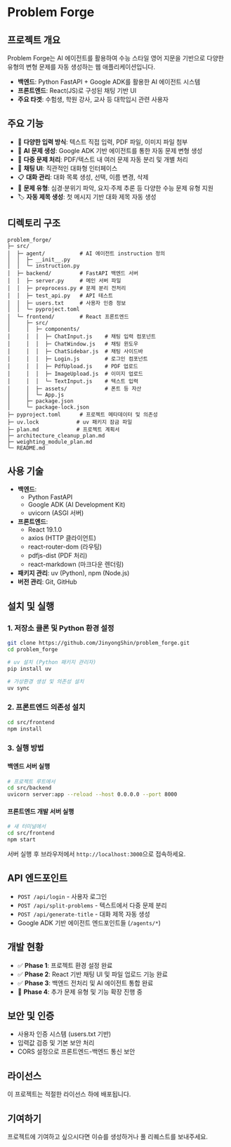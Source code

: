 # Problem Forge

## 프로젝트 개요
Problem Forge는 AI 에이전트를 활용하여 수능 스타일 영어 지문을 기반으로 다양한 유형의 변형 문제를 자동 생성하는 웹 애플리케이션입니다.

- **백엔드**: Python FastAPI + Google ADK를 활용한 AI 에이전트 시스템
- **프론트엔드**: React(JS)로 구성된 채팅 기반 UI
- **주요 타겟**: 수험생, 학원 강사, 교사 등 대학입시 관련 사용자

## 주요 기능
- 📝 **다양한 입력 방식**: 텍스트 직접 입력, PDF 파일, 이미지 파일 첨부
- 🤖 **AI 문제 생성**: Google ADK 기반 에이전트를 통한 자동 문제 변형 생성
- 🔄 **다중 문제 처리**: PDF/텍스트 내 여러 문제 자동 분리 및 개별 처리
- 💬 **채팅 UI**: 직관적인 대화형 인터페이스
- 📋 **대화 관리**: 대화 목록 생성, 선택, 이름 변경, 삭제
- 🎯 **문제 유형**: 심경·분위기 파악, 요지·주제 추론 등 다양한 수능 문제 유형 지원
- 🏷️ **자동 제목 생성**: 첫 메시지 기반 대화 제목 자동 생성

## 디렉토리 구조
```
problem_forge/
├─ src/
│  ├─ agent/           # AI 에이전트 instruction 정의
│  │  ├─ __init__.py
│  │  └─ instruction.py
│  ├─ backend/         # FastAPI 백엔드 서버
│  │  ├─ server.py     # 메인 서버 파일
│  │  ├─ preprocess.py # 문제 분리 전처리
│  │  ├─ test_api.py   # API 테스트
│  │  ├─ users.txt     # 사용자 인증 정보
│  │  └─ pyproject.toml
│  └─ frontend/        # React 프론트엔드
│     ├─ src/
│     │  ├─ components/
│     │  │  ├─ ChatInput.js    # 채팅 입력 컴포넌트
│     │  │  ├─ ChatWindow.js   # 채팅 윈도우
│     │  │  ├─ ChatSidebar.js  # 채팅 사이드바
│     │  │  ├─ Login.js        # 로그인 컴포넌트
│     │  │  ├─ PdfUpload.js    # PDF 업로드
│     │  │  ├─ ImageUpload.js  # 이미지 업로드
│     │  │  └─ TextInput.js    # 텍스트 입력
│     │  ├─ assets/            # 폰트 등 자산
│     │  └─ App.js
│     ├─ package.json
│     └─ package-lock.json
├─ pyproject.toml      # 프로젝트 메타데이터 및 의존성
├─ uv.lock            # uv 패키지 잠금 파일
├─ plan.md            # 프로젝트 계획서
├─ architecture_cleanup_plan.md
├─ weighting_module_plan.md
└─ README.md
```

## 사용 기술
- **백엔드**: 
  - Python FastAPI
  - Google ADK (AI Development Kit)
  - uvicorn (ASGI 서버)
- **프론트엔드**: 
  - React 19.1.0
  - axios (HTTP 클라이언트)
  - react-router-dom (라우팅)
  - pdfjs-dist (PDF 처리)
  - react-markdown (마크다운 렌더링)
- **패키지 관리**: uv (Python), npm (Node.js)
- **버전 관리**: Git, GitHub

## 설치 및 실행

### 1. 저장소 클론 및 Python 환경 설정
```bash
git clone https://github.com/JinyongShin/problem_forge.git
cd problem_forge

# uv 설치 (Python 패키지 관리자)
pip install uv

# 가상환경 생성 및 의존성 설치
uv sync
```

### 2. 프론트엔드 의존성 설치
```bash
cd src/frontend
npm install
```

### 3. 실행 방법

#### 백엔드 서버 실행
```bash
# 프로젝트 루트에서
cd src/backend
uvicorn server:app --reload --host 0.0.0.0 --port 8000
```

#### 프론트엔드 개발 서버 실행
```bash
# 새 터미널에서
cd src/frontend  
npm start
```

서버 실행 후 브라우저에서 `http://localhost:3000`으로 접속하세요.

## API 엔드포인트
- `POST /api/login` - 사용자 로그인
- `POST /api/split-problems` - 텍스트에서 다중 문제 분리
- `POST /api/generate-title` - 대화 제목 자동 생성
- Google ADK 기반 에이전트 엔드포인트들 (`/agents/*`)

## 개발 현황
- ✅ **Phase 1**: 프로젝트 환경 설정 완료
- ✅ **Phase 2**: React 기반 채팅 UI 및 파일 업로드 기능 완료
- ✅ **Phase 3**: 백엔드 전처리 및 AI 에이전트 통합 완료
- 🔄 **Phase 4**: 추가 문제 유형 및 기능 확장 진행 중

## 보안 및 인증
- 사용자 인증 시스템 (users.txt 기반)
- 입력값 검증 및 기본 보안 처리
- CORS 설정으로 프론트엔드-백엔드 통신 보안

## 라이선스
이 프로젝트는 적절한 라이선스 하에 배포됩니다.

## 기여하기
프로젝트에 기여하고 싶으시다면 이슈를 생성하거나 풀 리퀘스트를 보내주세요.
